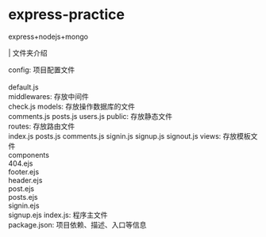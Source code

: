 # express-practice
express+nodejs+mongo

| 文件夹介绍

  config: 项目配置文件<br/>    
    default.js    
  middlewares: 存放中间件<br/>
    check.js 
  models: 存放操作数据库的文件<br/>
    comments.js
    posts.js
    users.js
  public: 存放静态文件<br/>
  routes: 存放路由文件<br/>
    index.js 
    posts.js
    comments.js
    signin.js
    signup.js
    signout.js
  views: 存放模板文件<br/>
    components    
    404.ejs    
    footer.ejs    
    header.ejs    
    post.ejs    
    posts.ejs    
    signin.ejs    
    signup.ejs
  index.js: 程序主文件<br/>
  package.json: 项目依赖、描述、入口等信息
